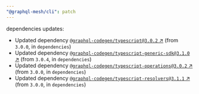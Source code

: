 ```yaml
---
"@graphql-mesh/cli": patch
---
```

dependencies updates:
  - Updated dependency [`@graphql-codegen/typescript@3.0.2` ↗︎](https://www.npmjs.com/package/@graphql-codegen/typescript/v/3.0.2) (from `3.0.0`, in `dependencies`)
  - Updated dependency [`@graphql-codegen/typescript-generic-sdk@3.1.0` ↗︎](https://www.npmjs.com/package/@graphql-codegen/typescript-generic-sdk/v/3.1.0) (from `3.0.4`, in `dependencies`)
  - Updated dependency [`@graphql-codegen/typescript-operations@3.0.2` ↗︎](https://www.npmjs.com/package/@graphql-codegen/typescript-operations/v/3.0.2) (from `3.0.0`, in `dependencies`)
  - Updated dependency [`@graphql-codegen/typescript-resolvers@3.1.1` ↗︎](https://www.npmjs.com/package/@graphql-codegen/typescript-resolvers/v/3.1.1) (from `3.0.0`, in `dependencies`)
